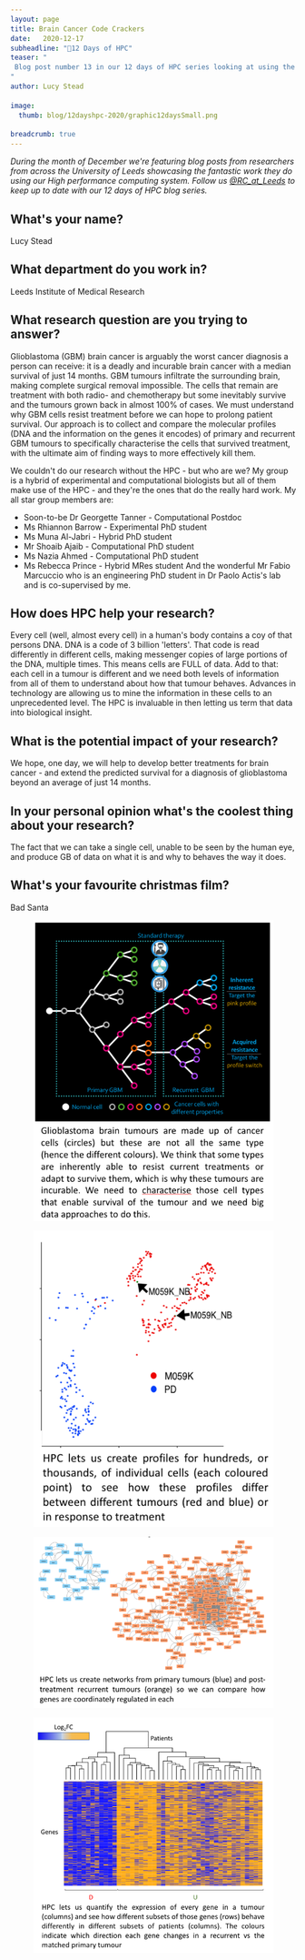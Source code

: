 ```yaml
---
layout: page
title: Brain Cancer Code Crackers
date:   2020-12-17
subheadline: "🎄12 Days of HPC"
teaser: "
 Blog post number 13 in our 12 days of HPC series looking at using the HPC to study gene expression differences during brain cancer!
"
author: Lucy Stead

image:
  thumb: blog/12dayshpc-2020/graphic12daysSmall.png

breadcrumb: true
---
```


_During the month of December we're featuring blog posts from researchers from across the University of Leeds showcasing the fantastic work they do using our High performance computing system. Follow us [@RC_at_Leeds](https://twitter.com/RC_at_leeds) to keep up to date with our 12 days of HPC blog series._

## What's your name?

Lucy Stead

## What department do you work in?

Leeds Institute of Medical Research

## What research question are you trying to answer?

Glioblastoma (GBM) brain cancer is arguably the worst cancer diagnosis a person can receive: it is a deadly and incurable brain cancer with a median survival of just 14 months. GBM tumours infiltrate the surrounding brain, making complete surgical removal impossible. The cells that remain are treatment with both radio- and chemotherapy but some inevitably survive and the tumours grown back in almost 100% of cases.  We must understand why GBM cells resist treatment before we can hope to prolong patient survival. Our approach is to collect and compare the molecular profiles (DNA and the information on the genes it encodes) of primary and recurrent GBM tumours to specifically characterise the cells that survived treatment, with the ultimate aim of finding ways to more effectively kill them. 

We couldn't do our research without the HPC - but who are we? My group is a hybrid of experimental and computational biologists but all of them make use of the HPC - and they're the ones that do the really hard work. My all star group members are:
- Soon-to-be Dr Georgette Tanner - Computational Postdoc
- Ms Rhiannon Barrow - Experimental PhD student
- Ms Muna Al-Jabri - Hybrid PhD student
- Mr Shoaib Ajaib - Computational PhD student
- Ms Nazia Ahmed - Computational PhD student
- Ms Rebecca Prince - Hybrid MRes student
And the wonderful Mr Fabio Marcuccio who is an engineering PhD student in Dr Paolo Actis's lab and is co-supervised by me.
 
## How does HPC help your research?

Every cell (well, almost every cell) in a human's body contains a coy of that persons DNA. DNA is a code of 3 billion 'letters'. That code is read differently in different cells, making messenger copies of large portions of the DNA, multiple times. This means cells are FULL of data. Add to that: each cell in a tumour is different and we need both levels of information from all of them to understand about how that tumour behaves. Advances in technology are allowing us to mine the information in these cells to an unprecedented level. The HPC is invaluable in then letting us term that data into biological insight. 

## What is the potential impact of your research?

We hope, one day, we will help to develop better treatments for brain cancer - and extend the predicted survival for a diagnosis of glioblastoma beyond an average of just 14 months.

## In your personal opinion what's the coolest thing about your research?

The fact that we can take a single cell, unable to be seen by the human eye, and produce GB of data on what it is and why to behaves the way it does. 

## What's your favourite christmas film?

Bad Santa

<figure>
  <div style="text-align:center;">
    <img src='/images/blog/12dayshpc-2020/day13/Screen Shot 2020-11-20 at 15.14.36_Lucy Stead.png' alt='A graphic showing different cellular gene variation in glioblastoma cell between recurrent and primary GBM.'/>
  </div>
</figure>

<figure>
  <div style="text-align:center;">
    <img src='/images/blog/12dayshpc-2020/day13/Screen Shot 2020-11-20 at 15.14.46_Lucy Stead.png' alt='A scatter plot of single cell profiles before and after a specific treatment for GBM.'/>
  </div>
</figure>

<figure>
  <div style="text-align:center;">
    <img src='/images/blog/12dayshpc-2020/day13/Screen Shot 2020-11-20 at 15.16.16_Lucy Stead.png' alt='A network graph of different genes that are regulated between primary and recurrent GBM tumours.'/>
  </div>
</figure>

<figure>
  <div style="text-align:center;">
    <img src='/images/blog/12dayshpc-2020/day13/Screen Shot 2020-11-20 at 15.18.50_Lucy Stead.png' alt='A gene heatmap showing gene activation levels between different cohorts of patients.'/>
  </div>
</figure>